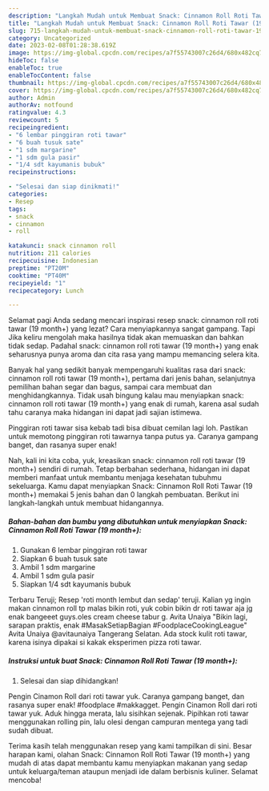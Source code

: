 ```yaml
---
description: "Langkah Mudah untuk Membuat Snack: Cinnamon Roll Roti Tawar (19 month+) yang Enak"
title: "Langkah Mudah untuk Membuat Snack: Cinnamon Roll Roti Tawar (19 month+) yang Enak"
slug: 715-langkah-mudah-untuk-membuat-snack-cinnamon-roll-roti-tawar-19-month-yang-enak
category: Uncategorized
date: 2023-02-08T01:28:38.619Z
image: https://img-global.cpcdn.com/recipes/a7f55743007c26d4/680x482cq70/snack-cinnamon-roll-roti-tawar-19-month-foto-resep-utama.jpg
hideToc: false
enableToc: true
enableTocContent: false
thumbnail: https://img-global.cpcdn.com/recipes/a7f55743007c26d4/680x482cq70/snack-cinnamon-roll-roti-tawar-19-month-foto-resep-utama.jpg
cover: https://img-global.cpcdn.com/recipes/a7f55743007c26d4/680x482cq70/snack-cinnamon-roll-roti-tawar-19-month-foto-resep-utama.jpg
author: Admin
authorAv: notfound
ratingvalue: 4.3
reviewcount: 5
recipeingredient:
- "6 lembar pinggiran roti tawar"
- "6 buah tusuk sate"
- "1 sdm margarine"
- "1 sdm gula pasir"
- "1/4 sdt kayumanis bubuk"
recipeinstructions:

- "Selesai dan siap dinikmati!"
categories:
- Resep
tags:
- snack
- cinnamon
- roll

katakunci: snack cinnamon roll 
nutrition: 211 calories
recipecuisine: Indonesian
preptime: "PT20M"
cooktime: "PT40M"
recipeyield: "1"
recipecategory: Lunch

---
```



Selamat pagi Anda sedang mencari inspirasi resep snack: cinnamon roll roti tawar (19 month+) yang lezat? Cara menyiapkannya sangat gampang. Tapi Jika keliru mengolah maka hasilnya tidak akan memuaskan dan bahkan tidak sedap. Padahal snack: cinnamon roll roti tawar (19 month+) yang enak seharusnya punya aroma dan cita rasa yang mampu memancing selera kita.


Banyak hal yang sedikit banyak mempengaruhi kualitas rasa dari snack: cinnamon roll roti tawar (19 month+), pertama dari jenis bahan, selanjutnya pemilihan bahan segar dan bagus, sampai cara membuat dan menghidangkannya. Tidak usah bingung kalau mau menyiapkan snack: cinnamon roll roti tawar (19 month+) yang enak di rumah, karena asal sudah tahu caranya maka hidangan ini dapat jadi sajian istimewa.

Pinggiran roti tawar sisa kebab tadi bisa dibuat cemilan lagi loh. Pastikan untuk memotong pinggiran roti tawarnya tanpa putus ya. Caranya gampang banget, dan rasanya super enak!


Nah, kali ini kita coba, yuk, kreasikan snack: cinnamon roll roti tawar (19 month+) sendiri di rumah. Tetap berbahan sederhana, hidangan ini dapat memberi manfaat untuk membantu menjaga kesehatan tubuhmu sekeluarga. Kamu dapat menyiapkan Snack: Cinnamon Roll Roti Tawar (19 month+) memakai 5 jenis bahan dan 0 langkah pembuatan. Berikut ini langkah-langkah untuk membuat hidangannya.

<!--inarticleads1-->

##### Bahan-bahan dan bumbu yang dibutuhkan untuk menyiapkan Snack: Cinnamon Roll Roti Tawar (19 month+):

1. Gunakan 6 lembar pinggiran roti tawar
1. Siapkan 6 buah tusuk sate
1. Ambil 1 sdm margarine
1. Ambil 1 sdm gula pasir
1. Siapkan 1/4 sdt kayumanis bubuk


Terbaru Teruji; Resep &#39;roti month lembut dan sedap&#39; teruji. Kalian yg ingin makan cinnamon roll tp malas bikin roti, yuk cobin bikin dr roti tawar aja jg enak bangeeet guys.oles cream cheese tabur g. Avita Unaiya &#34;Bikin lagi, sarapan praktis, enak #MasakSetiapBagian #FoodplaceCookingLeague&#34; Avita Unaiya @avitaunaiya Tangerang Selatan. Ada stock kulit roti tawar, karena isinya dipakai si kakak eksperimen pizza roti tawar. 

<!--inarticleads2-->

##### Instruksi untuk buat Snack: Cinnamon Roll Roti Tawar (19 month+):


1. Selesai dan siap dihidangkan!

Pengin Cinamon Roll dari roti tawar yuk. Caranya gampang banget, dan rasanya super enak! #foodplace #makkagget. Pengin Cinamon Roll dari roti tawar yuk. Aduk hingga merata, lalu sisihkan sejenak. Pipihkan roti tawar menggunakan rolling pin, lalu olesi dengan campuran mentega yang tadi sudah dibuat. 

Terima kasih telah menggunakan resep yang kami tampilkan di sini. Besar harapan kami, olahan Snack: Cinnamon Roll Roti Tawar (19 month+) yang mudah di atas dapat membantu kamu menyiapkan makanan yang sedap untuk keluarga/teman ataupun menjadi ide dalam berbisnis kuliner. Selamat mencoba!
